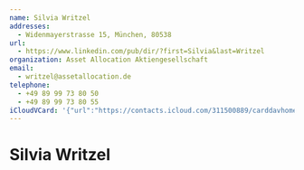 ```yaml
---
name: Silvia Writzel
addresses:
  - Widenmayerstrasse 15, München, 80538
url:
  - https://www.linkedin.com/pub/dir/?first=Silvia&last=Writzel
organization: Asset Allocation Aktiengesellschaft
email:
  - writzel@assetallocation.de
telephone:
  - +49 89 99 73 80 50
  - +49 89 99 73 80 55
iCloudVCard: '{"url":"https://contacts.icloud.com/311500889/carddavhome/card/BF75FF11-CF50-4768-903E-7D7F52D86F7C.vcf","etag":"\"kmfhb1fv\"","data":"BEGIN:VCARD\r\nVERSION:3.0\r\nFN:\r\nN:Writzel;Silvia;;;\r\nUID:BD75093C-8B05-4B1B-888F-C1648F3F675A\r\nADR:;;Widenmayerstrasse 15;München;;80538;;\r\nitem2.X-ABLABEL:linkedin\r\nPRODID:-//Apple Inc.//iOS 10.2//EN\r\nREV:2025-04-03T22:16:24Z\r\nURL:https://www.linkedin.com/pub/dir/?first=Silvia&last=Writzel\r\nORG:Asset Allocation Aktiengesellschaft;\r\nEMAIL:writzel@assetallocation.de\r\nTEL:+49 89 99 73 80 50\r\nTEL:+49 89 99 73 80 55\r\nEND:VCARD"}'
---
```

# Silvia Writzel